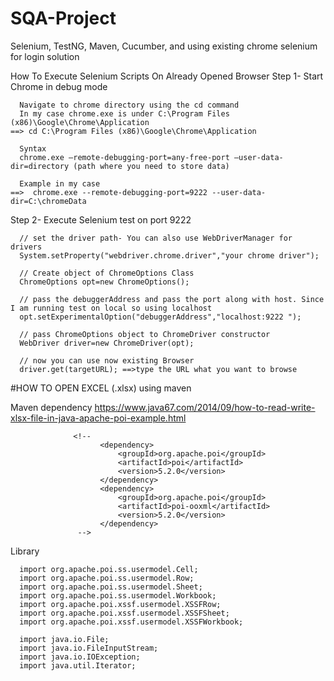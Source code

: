 # SQA-Project
Selenium, TestNG, Maven, Cucumber, and using existing chrome selenium for login solution


How To Execute Selenium Scripts On Already Opened Browser
Step 1- Start Chrome in debug mode

      Navigate to chrome directory using the cd command
      In my case chrome.exe is under C:\Program Files (x86)\Google\Chrome\Application
    ==> cd C:\Program Files (x86)\Google\Chrome\Application

      Syntax
      chrome.exe –remote-debugging-port=any-free-port –user-data-dir=directory (path where you need to store data)

      Example in my case
    ==>  chrome.exe --remote-debugging-port=9222 --user-data-dir=C:\chromeData

Step 2- Execute Selenium test on port 9222

      // set the driver path- You can also use WebDriverManager for drivers
      System.setProperty("webdriver.chrome.driver","your chrome driver");

      // Create object of ChromeOptions Class
      ChromeOptions opt=new ChromeOptions();

      // pass the debuggerAddress and pass the port along with host. Since I am running test on local so using localhost
      opt.setExperimentalOption("debuggerAddress","localhost:9222 ");

      // pass ChromeOptions object to ChromeDriver constructor
      WebDriver driver=new ChromeDriver(opt);

      // now you can use now existing Browser
      driver.get(targetURL); ==>type the URL what you want to browse
      
      
      
      
#HOW TO OPEN EXCEL (.xlsx) using maven

Maven dependency
https://www.java67.com/2014/09/how-to-read-write-xlsx-file-in-java-apache-poi-example.html

                  <!--       
                        <dependency>
                            <groupId>org.apache.poi</groupId>
                            <artifactId>poi</artifactId>
                            <version>5.2.0</version>
                        </dependency>
                        <dependency>
                            <groupId>org.apache.poi</groupId>
                            <artifactId>poi-ooxml</artifactId>
                            <version>5.2.0</version>
                        </dependency>
                   -->

Library

      import org.apache.poi.ss.usermodel.Cell;
      import org.apache.poi.ss.usermodel.Row;
      import org.apache.poi.ss.usermodel.Sheet;
      import org.apache.poi.ss.usermodel.Workbook;
      import org.apache.poi.xssf.usermodel.XSSFRow;
      import org.apache.poi.xssf.usermodel.XSSFSheet;
      import org.apache.poi.xssf.usermodel.XSSFWorkbook;

      import java.io.File;
      import java.io.FileInputStream;
      import java.io.IOException;
      import java.util.Iterator;



